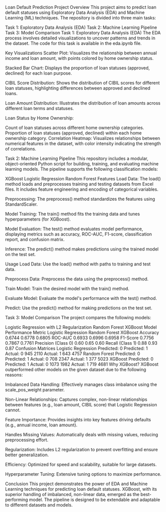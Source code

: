 Loan Default Prediction Project
Overview
This project aims to predict loan default statuses using Exploratory Data Analysis (EDA) and Machine Learning (ML) techniques. The repository is divided into three main tasks:

Task 1: Exploratory Data Analysis (EDA)
Task 2: Machine Learning Pipeline
Task 3: Model Comparison
Task 1: Exploratory Data Analysis (EDA)
The EDA process involves detailed visualizations to uncover patterns and trends in the dataset. The code for this task is available in the eda.ipynb file.

Key Visualizations
Scatter Plot:
Visualizes the relationship between annual income and loan amount, with points colored by home ownership status.

Stacked Bar Chart:
Displays the proportion of loan statuses (approved, declined) for each loan purpose.

CIBIL Score Distribution:
Shows the distribution of CIBIL scores for different loan statuses, highlighting differences between approved and declined loans.

Loan Amount Distribution:
Illustrates the distribution of loan amounts across different loan terms and statuses.

Loan Status by Home Ownership:

Count of loan statuses across different home ownership categories.
Proportion of loan statuses (approved, declined) within each home ownership category.
Correlation Heatmap:
Visualizes relationships between numerical features in the dataset, with color intensity indicating the strength of correlations.

Task 2: Machine Learning Pipeline
This repository includes a modular, object-oriented Python script for building, training, and evaluating machine learning models. The pipeline supports the following classification models:

XGBoost
Logistic Regression
Random Forest
Features
Load Data:
The load() method loads and preprocesses training and testing datasets from Excel files. It includes feature engineering and encoding of categorical variables.

Preprocessing:
The preprocess() method standardizes the features using StandardScaler.

Model Training:
The train() method fits the training data and tunes hyperparameters (for XGBoost).

Model Evaluation:
The test() method evaluates model performance, displaying metrics such as accuracy, ROC-AUC, F1-score, classification report, and confusion matrix.

Inference:
The predict() method makes predictions using the trained model on the test set.

Usage
Load Data:
Use the load() method with paths to training and test data.

Preprocess Data:
Preprocess the data using the preprocess() method.

Train Model:
Train the desired model with the train() method.

Evaluate Model:
Evaluate the model's performance with the test() method.

Predict:
Use the predict() method for making predictions on the test set.

Task 3: Model Comparison
The project compares the following models:

Logistic Regression with L2 Regularization
Random Forest
XGBoost
Model Performance
Metric	Logistic Regression	Random Forest	XGBoost
Accuracy	0.6744	0.6778	0.6805
ROC-AUC	0.6933	0.6996	0.6958
F1-Score	0.7756	0.7867	0.7761
Precision (Class 0)	0.60	0.65	0.60
Recall (Class 1)	0.88	0.93	0.87
Confusion Matrices
Logistic Regression
Predicted: 0	Predicted: 1
Actual: 0	945	2110
Actual: 1	643	4757
Random Forest
Predicted: 0	Predicted: 1
Actual: 0	708	2347
Actual: 1	377	5023
XGBoost
Predicted: 0	Predicted: 1
Actual: 0	1073	1982
Actual: 1	719	4681
Why XGBoost?
XGBoost outperformed other models on the given dataset due to the following reasons:

Imbalanced Data Handling:
Effectively manages class imbalance using the scale_pos_weight parameter.

Non-Linear Relationships:
Captures complex, non-linear relationships between features (e.g., loan amount, CIBIL score) that Logistic Regression cannot.

Feature Importance:
Provides insights into key features driving defaults (e.g., annual income, loan amount).

Handles Missing Values:
Automatically deals with missing values, reducing preprocessing effort.

Regularization:
Includes L2 regularization to prevent overfitting and ensure better generalization.

Efficiency:
Optimized for speed and scalability, suitable for large datasets.

Hyperparameter Tuning:
Extensive tuning options to maximize performance.

Conclusion
This project demonstrates the power of EDA and Machine Learning techniques for predicting loan default statuses. XGBoost, with its superior handling of imbalanced, non-linear data, emerged as the best-performing model. The pipeline is designed to be extendable and adaptable to different datasets and models.
